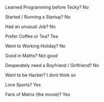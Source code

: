 Learned Programming before Tecky?
No

Started / Running a Startup?
No

Had an unusual Job?
No

Prefer Coffee or Tea?
Tea

Went to Working Holiday?
No

Good in Maths?
Not good

Desperately need a Boyfriend / Girlfriend?
No

Want to be Hacker?
I dont think so

Love Sports?
Yes

Fans of Matrix (the movie)?
Yes